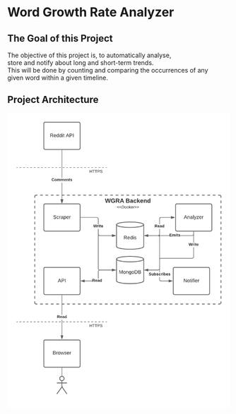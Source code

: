 # Word Growth Rate Analyzer

## The Goal of this Project

The objective of this project is, to automatically analyse, store and notify about long and short-term trends. This will be done by counting and comparing the occurrences of any given word within a given timeline.

## Project Architecture

![WGRA Architecture](WGRA-Architecture.png)
